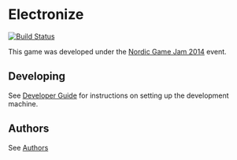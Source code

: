 Electronize
====================
[![Build Status](https://travis-ci.org/AndersRasmussen/Electronize.png)](https://travis-ci.org/AndersRasmussen/Electronize)

This game was developed under the [Nordic Game Jam 2014](http://nordicgamejam.org/) event.

## Developing
See [Developer Guide](docs/DEVELOPERGUIDE.md) for instructions on setting up the development machine.

## Authors
See [Authors](docs/AUTHORS.md)
